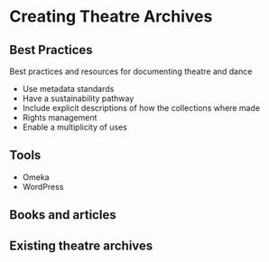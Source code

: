 # Creating Theatre Archives

## Best Practices

Best practices and resources for documenting theatre and dance

- Use metadata standards
- Have a sustainability pathway
- Include explicit descriptions of how the collections where made
- Rights management
- Enable a multiplicity of uses

## Tools

- Omeka
- WordPress

## Books and articles

## Existing theatre archives

